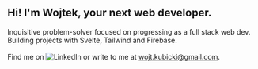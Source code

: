 ## Hi! I'm Wojtek, your next web developer.
Inquisitive problem-solver focused on progressing as a full stack web dev.<br/>
Building projects with Svelte, Tailwind and Firebase.<br/>
<br/>
Find me on ![LinkedIn](https://www.linkedin.com/in/wojciech-kubicki-607197282/) or write to me at wojt.kubicki@gmail.com.
